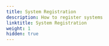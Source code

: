 ```yaml
---
title: System Registration
description: How to register systems
linktitle: System Registration
weight: 1
hidden: true
---
```

